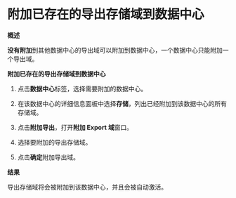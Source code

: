 # 附加已存在的导出存储域到数据中心

**概述**

**没有附加**到其他数据中心的导出域可以附加到数据中心，一个数据中心只能附加一个导出域。

**附加已存在的导出存储域到数据中心**

1. 点击**数据中心**标签，选择需要附加的数据中心。

2. 在该数据中心的详细信息面板中选择**存储**，列出已经附加到该数据中心的所有存储域。

3. 点击**附加导出**，打开**附加 Export 域**窗口。

4. 选择要附加的导出存储域。

5. 点击**确定**附加导出域。

**结果**

导出存储域将会被附加到该数据中心，并且会被自动激活。
